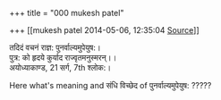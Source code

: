 +++
title = "000 mukesh patel"

+++
[[mukesh patel	2014-05-06, 12:35:04 [Source](https://groups.google.com/g/samskrita/c/9pwJSdohrmw)]]



तदिदं वचनं राज्ञ: पुनर्वाल्यमुपेयुष:।  
पुत्र: को हृदये कुर्याद राज्वृतमनुस्मरन्।।  
अयोध्याकाण्ड, 21 सर्ग, 7th श्लोक:।

Here what's meaning and संधि विच्छेद of पुनर्वाल्यमुपेयुष: ?????

